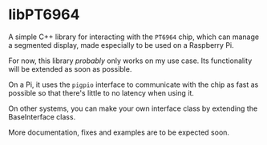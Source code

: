 # libPT6964

A simple C++ library for interacting with the `PT6964` chip, which can manage a segmented display, made especially to be used on a Raspberry Pi.

For now, this library *probably* only works on my use case. Its functionality will be extended as soon as possible.

On a Pi, it uses the `pigpio` interface to communicate with the chip as fast as possible so that there's little to no latency when using it.

On other systems, you can make your own interface class by extending the BaseInterface class.

More documentation, fixes and examples are to be expected soon.